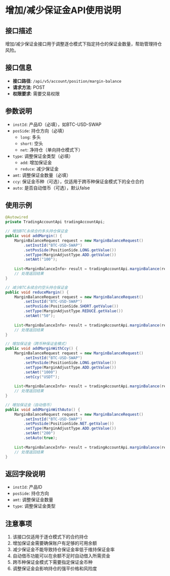 # 增加/减少保证金API使用说明

## 接口描述

增加/减少保证金接口用于调整逐仓模式下指定持仓的保证金数量，帮助管理持仓风险。

## 接口信息

- **接口路径**: `/api/v5/account/position/margin-balance`
- **请求方法**: POST
- **权限要求**: 需要交易权限

## 参数说明

- `instId`: 产品ID（必填），如BTC-USD-SWAP
- `posSide`: 持仓方向（必填）
  - `long`: 多头
  - `short`: 空头
  - `net`: 净持仓（单向持仓模式下）
- `type`: 调整保证金类型（必填）
  - `add`: 增加保证金
  - `reduce`: 减少保证金
- `amt`: 调整保证金数量（必填）
- `ccy`: 保证金币种（可选），仅适用于跨币种保证金模式下的全仓合约
- `auto`: 是否自动借币（可选），默认false

## 使用示例

```java
@Autowired
private TradingAccountApi tradingAccountApi;

// 增加BTC永续合约多头持仓保证金
public void addMargin() {
    MarginBalanceRequest request = new MarginBalanceRequest()
        .setInstId("BTC-USD-SWAP")
        .setPosSide(PositionSide.LONG.getValue())
        .setType(MarginAdjustType.ADD.getValue())
        .setAmt("100");
    
    List<MarginBalanceInfo> result = tradingAccountApi.marginBalance(request);
    // 处理返回结果
}

// 减少BTC永续合约空头持仓保证金
public void reduceMargin() {
    MarginBalanceRequest request = new MarginBalanceRequest()
        .setInstId("BTC-USD-SWAP")
        .setPosSide(PositionSide.SHORT.getValue())
        .setType(MarginAdjustType.REDUCE.getValue())
        .setAmt("50");
    
    List<MarginBalanceInfo> result = tradingAccountApi.marginBalance(request);
    // 处理返回结果
}

// 增加保证金（跨币种保证金模式）
public void addMarginWithCcy() {
    MarginBalanceRequest request = new MarginBalanceRequest()
        .setInstId("BTC-USD-SWAP")
        .setPosSide(PositionSide.LONG.getValue())
        .setType(MarginAdjustType.ADD.getValue())
        .setAmt("1000")
        .setCcy("USDT");
    
    List<MarginBalanceInfo> result = tradingAccountApi.marginBalance(request);
    // 处理返回结果
}

// 增加保证金（自动借币）
public void addMarginWithAuto() {
    MarginBalanceRequest request = new MarginBalanceRequest()
        .setInstId("BTC-USD-SWAP")
        .setPosSide(PositionSide.NET.getValue())
        .setType(MarginAdjustType.ADD.getValue())
        .setAmt("200")
        .setAuto(true);
    
    List<MarginBalanceInfo> result = tradingAccountApi.marginBalance(request);
    // 处理返回结果
}
```

## 返回字段说明

- `instId`: 产品ID
- `posSide`: 持仓方向
- `amt`: 调整保证金数量
- `type`: 调整保证金类型

## 注意事项

1. 该接口仅适用于逐仓模式下的合约持仓
2. 增加保证金需要确保账户有足够的可用余额
3. 减少保证金不能导致持仓保证金率低于维持保证金率
4. 自动借币功能可以在余额不足时自动借入所需资金
5. 跨币种保证金模式下需要指定保证金币种
6. 调整保证金会影响持仓的强平价格和风险度